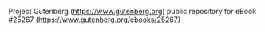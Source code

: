 Project Gutenberg (https://www.gutenberg.org) public repository for eBook #25267 (https://www.gutenberg.org/ebooks/25267)
